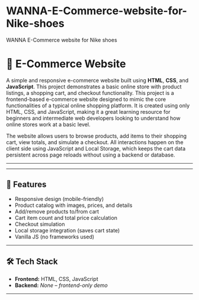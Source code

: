 # WANNA-E-Commerce-website-for-Nike-shoes
WANNA E-Commerce website for Nike shoes
# 🛒 E-Commerce Website

A simple and responsive e-commerce website built using **HTML**, **CSS**, and **JavaScript**. This project demonstrates a basic online store with product listings, a shopping cart, and checkout functionality.
This project is a frontend-based e-commerce website designed to mimic the core functionalities of a typical online shopping platform. It is created using only HTML, CSS, and JavaScript, making it a great learning resource for beginners and intermediate web developers looking to understand how online stores work at a basic level.

The website allows users to browse products, add items to their shopping cart, view totals, and simulate a checkout. All interactions happen on the client side using JavaScript and Local Storage, which keeps the cart data persistent across page reloads without using a backend or database.

---


---

## 🚀 Features

- Responsive design (mobile-friendly)
- Product catalog with images, prices, and details
- Add/remove products to/from cart
- Cart item count and total price calculation
- Checkout simulation
- Local storage integration (saves cart state)
- Vanilla JS (no frameworks used)

---

## 🛠️ Tech Stack

- **Frontend:** HTML, CSS, JavaScript 
- **Backend:** *None – frontend-only demo*

---



